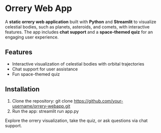 # Orrery Web App

A **static orrery web application** built with **Python** and **Streamlit** to visualize celestial bodies, such as planets, asteroids, and comets, with interactive features. The app includes **chat support** and a **space-themed quiz** for an engaging user experience.

## Features
- Interactive visualization of celestial bodies with orbital trajectories
- Chat support for user assistance
- Fun space-themed quiz

## Installation
1. Clone the repository:
   git clone https://github.com/your-username/orrery-webapp.git
2. Run the app:
   streamlit run app.py

 Explore the orrery visualization, take the quiz, or ask questions via chat support.
